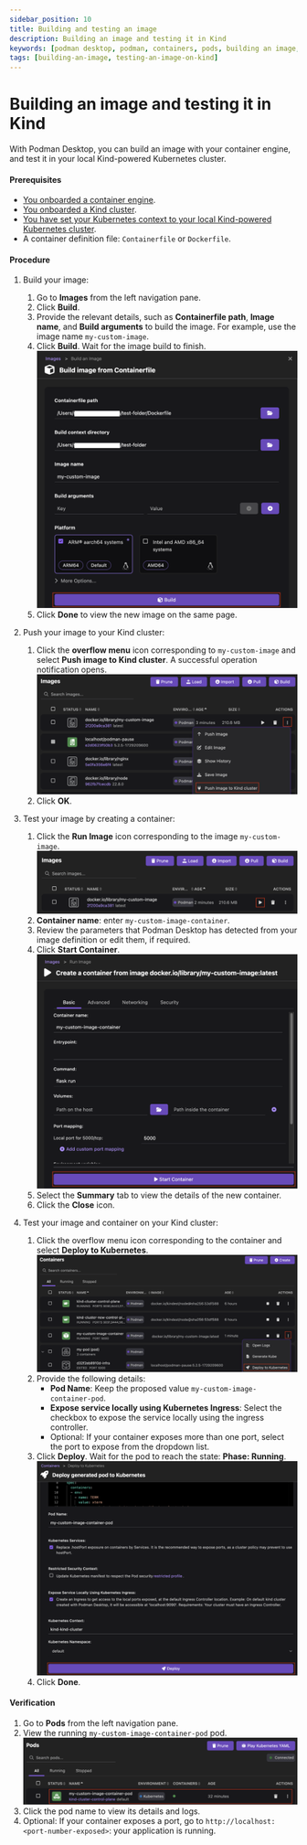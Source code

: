 ```yaml
---
sidebar_position: 10
title: Building and testing an image
description: Building an image and testing it in Kind
keywords: [podman desktop, podman, containers, pods, building an image, kubernetes, kind]
tags: [building-an-image, testing-an-image-on-kind]
---
```


# Building an image and testing it in Kind

With Podman Desktop, you can build an image with your container engine, and test it in your local Kind-powered Kubernetes cluster.

#### Prerequisites

- [You onboarded a container engine](/docs/containers).
- [You onboarded a Kind cluster](/docs/kind).
- [You have set your Kubernetes context to your local Kind-powered Kubernetes cluster](/docs/kind/working-with-your-local-kind-cluster).
- A container definition file: `Containerfile` or `Dockerfile`.

#### Procedure

1. Build your image:

   1. Go to **Images** from the left navigation pane.
   1. Click **Build**.
   1. Provide the relevant details, such as **Containerfile path**, **Image name**, and **Build arguments** to build the image. For example, use the image name `my-custom-image`.
   1. Click **Build**. Wait for the image build to finish.
      ![building an image](img/build-image-from-containerfile.png)
   1. Click **Done** to view the new image on the same page.

1. Push your image to your Kind cluster:

   1. Click the **overflow menu** icon corresponding to `my-custom-image` and select **Push image to Kind cluster**. A successful operation notification opens.
      ![pushing an image to Kind](img/pushing-an-image-to-kind.png)
   1. Click **OK**.

1. Test your image by creating a container:

   1. Click the **Run Image** icon corresponding to the image `my-custom-image`.
      ![running an image](img/running-an-image.png)
   1. **Container name**: enter `my-custom-image-container`.
   1. Review the parameters that Podman Desktop has detected from your image definition or edit them, if required.
   1. Click **Start Container**.
      ![starting a container](img/starting-a-container.png)
   1. Select the **Summary** tab to view the details of the new container.
   1. Click the **Close** icon.

1. Test your image and container on your Kind cluster:

   1. Click the overflow menu icon corresponding to the container and select **Deploy to Kubernetes**.
      ![deploying to Kubernetes](img/deploying-to-kubernetes.png)
   1. Provide the following details:
      - **Pod Name**: Keep the proposed value `my-custom-image-container-pod`.
      - **Expose service locally using Kubernetes Ingress**: Select the checkbox to expose the service locally using the ingress controller.
      - Optional: If your container exposes more than one port, select the port to expose from the dropdown list.
   1. Click **Deploy**. Wait for the pod to reach the state: **Phase: Running**.
      ![deploy button](img/deploy-button.png)
   1. Click **Done**.

#### Verification

1. Go to **Pods** from the left navigation pane.
1. View the running `my-custom-image-container-pod` pod.
   ![running pod](img/my-custom-image-container-pod.png)
1. Click the pod name to view its details and logs.
1. Optional: If your container exposes a port, go to `http://localhost:<port-number-exposed>`: your application is running.
